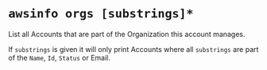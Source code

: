 # `awsinfo orgs [substrings]*`

List all Accounts that are part of the Organization this account manages. 

If `substrings` is given it will only print Accounts where all `substrings` are part of the `Name`, `Id`, `Status` or 
Email.